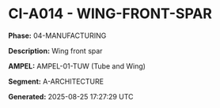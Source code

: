 # CI-A014 - WING-FRONT-SPAR

**Phase:** 04-MANUFACTURING

**Description:** Wing front spar

**AMPEL:** AMPEL-01-TUW (Tube and Wing)

**Segment:** A-ARCHITECTURE

**Generated:** 2025-08-25 17:27:29 UTC
